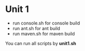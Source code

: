 # Unit 1
<ul>
<li>run console.sh for console build</li>
<li>run ant.sh for ant build</li>
<li>run maven.sh for maven build</li>
</ul>

<p>You can run all scripts by <b>unit1.sh</b></p>
